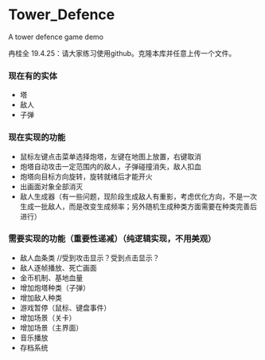 ﻿# Tower_Defence
A tower defence game demo

冉桂全 19.4.25：请大家练习使用github。克隆本库并任意上传一个文件。

### 现在有的实体
+ 塔
+ 敌人
+ 子弹
### 现在实现的功能
+ 鼠标左键点击菜单选择炮塔，左键在地图上放置，右键取消
+ 炮塔自动攻击一定范围内的敌人，子弹碰撞消失，敌人扣血
+ 炮塔向目标方向旋转，旋转就绪后才能开火
+ 出画面对象全部消灭
+ 敌人生成器（有一些问题，现阶段生成敌人有重影，考虑优化方向，不是一次生成一批敌人，而是改变生成频率；另外随机生成种类方面需要在种类完善后进行）
### 需要实现的功能（重要性递减）（纯逻辑实现，不用美观）
+ 敌人血条类 //受到攻击显示？受到点击显示？
+ 敌人逐帧播放、死亡画面
+ 金币机制、基地血量
+ 增加炮塔种类（子弹）
+ 增加敌人种类
+ 游戏暂停（鼠标、键盘事件）
+ 增加场景（关卡）
+ 增加场景（主界面）
+ 音乐播放
+ 存档系统
